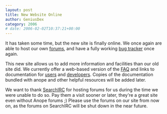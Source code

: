 ```yaml
---
layout: post
title: New Website Online
author: GeniusDex
category: 2006
# date: 2006-02-02T10:37:21+00:00
---
```


<!--
BEGIN SUMMARY
It has taken some time, but the new site is finally online. This new site will contain our news, documentation, and support resources.
END SUMMARY
-->

It has taken some time, but the new site is finally online. We once again are able to host our own <a href="https://forum.anope.org/">forums</a>, and have a fully working <a href="https://bugs.anope.org/">bug tracker</a> once again.</p>
<p>This new site allows us to add more information and facilities than our old site did. We currently offer a web-based version of the <a href="https://anope.org/new/faq.php">FAQ</a> and links to documentation for <a href="http://anope.zero.org/docgen/en_us/">users</a> and <a href="http://anope.zero.org/doxy/">developers</a>. Copies of the documentation bundled with anope and other helpful resources will be added later.</p>
<p>We want to thank <a href="http://searchirc.com">SearchIRC</a> for hosting forums for us during the time we were unable to do so. Pay them a visit sooner or later, they're a great site even without Anope forums ;) Please use the forums on our site from now on, as the forums on SearchIRC will be shut down in the near future.
